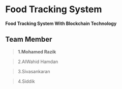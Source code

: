 # Food Tracking System

**Food Tracking System With Blockchain Technology** 

## Team Member

> **1.Mohamed Razik**

> 2.AlWahid Hamdan

> 3.Sivasankaran

> 4.Siddik

